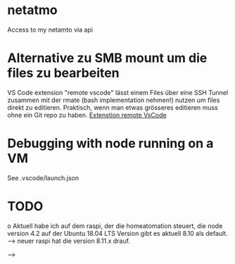 # netatmo
Access to my netamto via api


# Alternative zu SMB mount um die files zu bearbeiten
VS Code extension "remote vscode" lässt einem Files über eine SSH Tunnel zusammen mit der rmate (bash implementation nehmen!) nutzen um files direkt zu editieren. Praktisch, wenn man etwas grösseres editieren muss ohne ein Git repo zu haben.
[Extenstion remote VsCode](https://marketplace.visualstudio.com/items?itemName=rafaelmaiolla.remote-vscode)

# Debugging with node running on a VM
See .vscode/launch.json

# TODO
o Aktuell habe ich auf dem raspi, der die homeatomation steuert, die node version 4.2 auf der Ubuntu 18.04 LTS Version gibt es aktuell 8.10 als default. --> neuer raspi hat die version 8.11.x drauf.

--> 